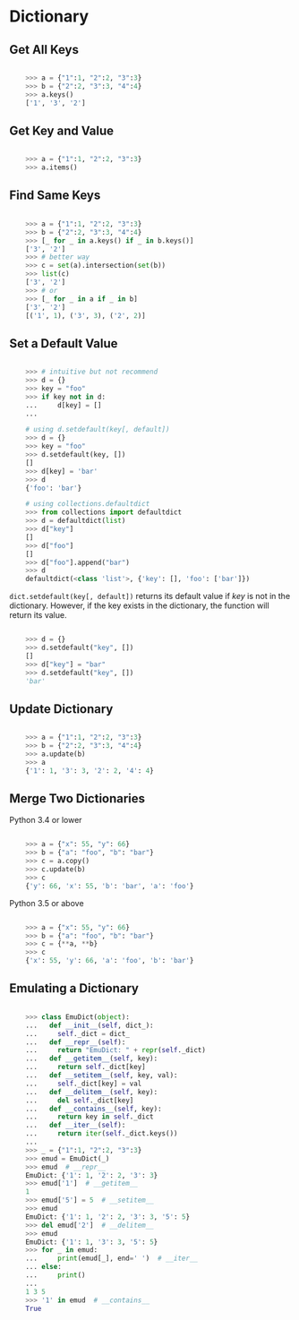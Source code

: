 
# Dictionary

## Get All Keys

```python

    >>> a = {"1":1, "2":2, "3":3}
    >>> b = {"2":2, "3":3, "4":4}
    >>> a.keys()
    ['1', '3', '2']
```

## Get Key and Value

```python

    >>> a = {"1":1, "2":2, "3":3}
    >>> a.items()
```

## Find Same Keys

```python

    >>> a = {"1":1, "2":2, "3":3}
    >>> b = {"2":2, "3":3, "4":4}
    >>> [_ for _ in a.keys() if _ in b.keys()]
    ['3', '2']
    >>> # better way
    >>> c = set(a).intersection(set(b))
    >>> list(c)
    ['3', '2']
    >>> # or
    >>> [_ for _ in a if _ in b]
    ['3', '2']
    [('1', 1), ('3', 3), ('2', 2)]
```

## Set a Default Value

```python

    >>> # intuitive but not recommend
    >>> d = {}
    >>> key = "foo"
    >>> if key not in d:
    ...     d[key] = []
    ...

    # using d.setdefault(key[, default])
    >>> d = {}
    >>> key = "foo"
    >>> d.setdefault(key, [])
    []
    >>> d[key] = 'bar'
    >>> d
    {'foo': 'bar'}

    # using collections.defaultdict
    >>> from collections import defaultdict
    >>> d = defaultdict(list)
    >>> d["key"]
    []
    >>> d["foo"]
    []
    >>> d["foo"].append("bar")
    >>> d
    defaultdict(<class 'list'>, {'key': [], 'foo': ['bar']})
```

``dict.setdefault(key[, default])`` returns its default value if *key* is not in
the dictionary. However, if the key exists in the dictionary, the function will
return its value.

```python

    >>> d = {}
    >>> d.setdefault("key", [])
    []
    >>> d["key"] = "bar"
    >>> d.setdefault("key", [])
    'bar'
```

## Update Dictionary

```python

    >>> a = {"1":1, "2":2, "3":3}
    >>> b = {"2":2, "3":3, "4":4}
    >>> a.update(b)
    >>> a
    {'1': 1, '3': 3, '2': 2, '4': 4}
```

## Merge Two Dictionaries

Python 3.4 or lower

```python

    >>> a = {"x": 55, "y": 66}
    >>> b = {"a": "foo", "b": "bar"}
    >>> c = a.copy()
    >>> c.update(b)
    >>> c
    {'y': 66, 'x': 55, 'b': 'bar', 'a': 'foo'}
```

Python 3.5 or above

```python

    >>> a = {"x": 55, "y": 66}
    >>> b = {"a": "foo", "b": "bar"}
    >>> c = {**a, **b}
    >>> c
    {'x': 55, 'y': 66, 'a': 'foo', 'b': 'bar'}
```

## Emulating a Dictionary

```python

    >>> class EmuDict(object):
    ...   def __init__(self, dict_):
    ...     self._dict = dict_
    ...   def __repr__(self):
    ...     return "EmuDict: " + repr(self._dict)
    ...   def __getitem__(self, key):
    ...     return self._dict[key]
    ...   def __setitem__(self, key, val):
    ...     self._dict[key] = val
    ...   def __delitem__(self, key):
    ...     del self._dict[key]
    ...   def __contains__(self, key):
    ...     return key in self._dict
    ...   def __iter__(self):
    ...     return iter(self._dict.keys())
    ...
    >>> _ = {"1":1, "2":2, "3":3}
    >>> emud = EmuDict(_)
    >>> emud  # __repr__
    EmuDict: {'1': 1, '2': 2, '3': 3}
    >>> emud['1']  # __getitem__
    1
    >>> emud['5'] = 5  # __setitem__
    >>> emud
    EmuDict: {'1': 1, '2': 2, '3': 3, '5': 5}
    >>> del emud['2']  # __delitem__
    >>> emud
    EmuDict: {'1': 1, '3': 3, '5': 5}
    >>> for _ in emud:
    ...     print(emud[_], end=' ')  # __iter__
    ... else:
    ...     print()
    ...
    1 3 5
    >>> '1' in emud  # __contains__
    True
```
